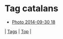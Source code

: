 <!--
title: Tag catalans
date: 2020-06-28T15:00:41.388Z
tags:
-->
# Tag catalans

 * [Photo 2014-09-30 18](98822233947.md)

| [Tags](tags.md) | [Top](index.md) |
